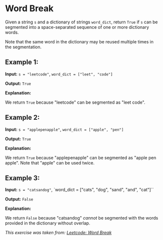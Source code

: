 # Word Break

Given a string `s` and a dictionary of strings `word_dict`, return `True` if `s` can be segmented into a space-separated sequence of one or more dictionary words.

Note that the same word in the dictionary may be reused multiple times in the segmentation.

## Example 1:

**Input:** `s = "leetcode"`, `word_dict = ["leet", "code"]`

**Output:** `True`

**Explanation:**

We return `True` because "leetcode" can be segmented as "leet code".



## Example 2:

**Input:** `s = "applepenapple"`, `word_dict = ["apple", "pen"]`

**Output:** `True`

**Explanation:**

We return `True` because "applepenapple" can be segmented as "apple pen apple".  Note that "apple" can be used twice.

## Example 3:

**Input:** `s = "catsandog"`, `word_dict = ["cats", "dog", "sand", "and", "cat"]``

**Output:** `False`

**Explanation:**

We return `False` because "catsandog" _cannot_ be segmented with the words provided in the dictionary without overlap.

*This exercise was taken from: [Leetcode: Word Break](https://leetcode.com/problems/word-break/)*
